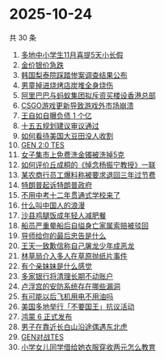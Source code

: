 # 2025-10-24

共 30 条

<!-- BEGIN ZHIHUSEARCH -->
<!-- 最后更新时间 Fri Oct 24 2025 14:25:22 GMT+0800 (China Standard Time) -->

1. [多地中小学生11月喜提5天小长假](https://www.zhihu.com/search?q=%E5%A4%9A%E5%9C%B0%E4%B8%AD%E5%B0%8F%E5%AD%A6%E7%94%9F11%E6%9C%88%E5%96%9C%E6%8F%905%E5%A4%A9%E5%B0%8F%E9%95%BF%E5%81%87)
1. [金价银价急跌](https://www.zhihu.com/search?q=%E9%87%91%E4%BB%B7%E9%93%B6%E4%BB%B7%E6%80%A5%E8%B7%8C)
1. [韩国梨泰院踩踏惨案调查结果公布](https://www.zhihu.com/search?q=%E9%9F%A9%E5%9B%BD%E6%A2%A8%E6%B3%B0%E9%99%A2%E8%B8%A9%E8%B8%8F%E6%83%A8%E6%A1%88%E8%B0%83%E6%9F%A5%E7%BB%93%E6%9E%9C%E5%85%AC%E5%B8%83)
1. [男童掉进烧烤店炭堆全身烧伤](https://www.zhihu.com/search?q=%E7%94%B7%E7%AB%A5%E6%8E%89%E8%BF%9B%E7%83%A7%E7%83%A4%E5%BA%97%E7%82%AD%E5%A0%86%E5%85%A8%E8%BA%AB%E7%83%A7%E4%BC%A4)
1. [阿里巴巴与蚂蚁集团拟斥资买楼设香港总部](https://www.zhihu.com/search?q=%E9%98%BF%E9%87%8C%E5%B7%B4%E5%B7%B4%E4%B8%8E%E8%9A%82%E8%9A%81%E9%9B%86%E5%9B%A2%E6%8B%9F%E6%96%A5%E8%B5%84%E4%B9%B0%E6%A5%BC%E8%AE%BE%E9%A6%99%E6%B8%AF%E6%80%BB%E9%83%A8)
1. [CSGO游戏更新导致游戏外市场崩溃](https://www.zhihu.com/search?q=CSGO%E6%B8%B8%E6%88%8F%E6%9B%B4%E6%96%B0%E5%AF%BC%E8%87%B4%E6%B8%B8%E6%88%8F%E5%A4%96%E5%B8%82%E5%9C%BA%E5%B4%A9%E6%BA%83)
1. [王自如自曝负债 1 个亿](https://www.zhihu.com/search?q=%E7%8E%8B%E8%87%AA%E5%A6%82%E8%87%AA%E6%9B%9D%E8%B4%9F%E5%80%BA%201%20%E4%B8%AA%E4%BA%BF)
1. [十五五规划建议审议通过](https://www.zhihu.com/search?q=%E5%8D%81%E4%BA%94%E4%BA%94%E8%A7%84%E5%88%92%E5%BB%BA%E8%AE%AE%E5%AE%A1%E8%AE%AE%E9%80%9A%E8%BF%87)
1. [如何看待美国大豆田没人收割](https://www.zhihu.com/search?q=%E5%A6%82%E4%BD%95%E7%9C%8B%E5%BE%85%E7%BE%8E%E5%9B%BD%E5%A4%A7%E8%B1%86%E7%94%B0%E6%B2%A1%E4%BA%BA%E6%94%B6%E5%89%B2)
1. [GEN 2:0 TES](https://www.zhihu.com/search?q=GEN%202%3A0%20TES)
1. [女子集市上免费洗金镯被洗掉5克](https://www.zhihu.com/search?q=%E5%A5%B3%E5%AD%90%E9%9B%86%E5%B8%82%E4%B8%8A%E5%85%8D%E8%B4%B9%E6%B4%97%E9%87%91%E9%95%AF%E8%A2%AB%E6%B4%97%E6%8E%895%E5%85%8B)
1. [如何评价丘成桐的《悼念杨振宁教授》一联](https://www.zhihu.com/search?q=%E5%A6%82%E4%BD%95%E8%AF%84%E4%BB%B7%E4%B8%98%E6%88%90%E6%A1%90%E7%9A%84%E3%80%8A%E6%82%BC%E5%BF%B5%E6%9D%A8%E6%8C%AF%E5%AE%81%E6%95%99%E6%8E%88%E3%80%8B%E4%B8%80%E8%81%94)
1. [某农商行员工爆料称被要求退回三年过节费](https://www.zhihu.com/search?q=%E6%9F%90%E5%86%9C%E5%95%86%E8%A1%8C%E5%91%98%E5%B7%A5%E7%88%86%E6%96%99%E7%A7%B0%E8%A2%AB%E8%A6%81%E6%B1%82%E9%80%80%E5%9B%9E%E4%B8%89%E5%B9%B4%E8%BF%87%E8%8A%82%E8%B4%B9)
1. [特朗普起诉特朗普政府](https://www.zhihu.com/search?q=%E7%89%B9%E6%9C%97%E6%99%AE%E8%B5%B7%E8%AF%89%E7%89%B9%E6%9C%97%E6%99%AE%E6%94%BF%E5%BA%9C)
1. [不用中考十二年贯通式学校来了](https://www.zhihu.com/search?q=%E4%B8%8D%E7%94%A8%E4%B8%AD%E8%80%83%E5%8D%81%E4%BA%8C%E5%B9%B4%E8%B4%AF%E9%80%9A%E5%BC%8F%E5%AD%A6%E6%A0%A1%E6%9D%A5%E4%BA%86)
1. [什么叫中国人的浪漫](https://www.zhihu.com/search?q=%E4%BB%80%E4%B9%88%E5%8F%AB%E4%B8%AD%E5%9B%BD%E4%BA%BA%E7%9A%84%E6%B5%AA%E6%BC%AB)
1. [沙县鸡腿饭成年轻人减肥餐](https://www.zhihu.com/search?q=%E6%B2%99%E5%8E%BF%E9%B8%A1%E8%85%BF%E9%A5%AD%E6%88%90%E5%B9%B4%E8%BD%BB%E4%BA%BA%E5%87%8F%E8%82%A5%E9%A4%90)
1. [船员严重晕船后自缢身亡家属索赔被驳回](https://www.zhihu.com/search?q=%E8%88%B9%E5%91%98%E4%B8%A5%E9%87%8D%E6%99%95%E8%88%B9%E5%90%8E%E8%87%AA%E7%BC%A2%E8%BA%AB%E4%BA%A1%E5%AE%B6%E5%B1%9E%E7%B4%A2%E8%B5%94%E8%A2%AB%E9%A9%B3%E5%9B%9E)
1. [导师给你的最后忠告是什么](https://www.zhihu.com/search?q=%E5%AF%BC%E5%B8%88%E7%BB%99%E4%BD%A0%E7%9A%84%E6%9C%80%E5%90%8E%E5%BF%A0%E5%91%8A%E6%98%AF%E4%BB%80%E4%B9%88)
1. [王天一致歉信称自己屠龙少年成恶龙](https://www.zhihu.com/search?q=%E7%8E%8B%E5%A4%A9%E4%B8%80%E8%87%B4%E6%AD%89%E4%BF%A1%E7%A7%B0%E8%87%AA%E5%B7%B1%E5%B1%A0%E9%BE%99%E5%B0%91%E5%B9%B4%E6%88%90%E6%81%B6%E9%BE%99)
1. [林草局介入多人在草原抛纸片事件](https://www.zhihu.com/search?q=%E6%9E%97%E8%8D%89%E5%B1%80%E4%BB%8B%E5%85%A5%E5%A4%9A%E4%BA%BA%E5%9C%A8%E8%8D%89%E5%8E%9F%E6%8A%9B%E7%BA%B8%E7%89%87%E4%BA%8B%E4%BB%B6)
1. [有个亲妹妹是什么感觉](https://www.zhihu.com/search?q=%E6%9C%89%E4%B8%AA%E4%BA%B2%E5%A6%B9%E5%A6%B9%E6%98%AF%E4%BB%80%E4%B9%88%E6%84%9F%E8%A7%89)
1. [多家银行将清理长期不动账户](https://www.zhihu.com/search?q=%E5%A4%9A%E5%AE%B6%E9%93%B6%E8%A1%8C%E5%B0%86%E6%B8%85%E7%90%86%E9%95%BF%E6%9C%9F%E4%B8%8D%E5%8A%A8%E8%B4%A6%E6%88%B7)
1. [卢浮宫的安防系统存在哪些漏洞](https://www.zhihu.com/search?q=%E5%8D%A2%E6%B5%AE%E5%AE%AB%E7%9A%84%E5%AE%89%E9%98%B2%E7%B3%BB%E7%BB%9F%E5%AD%98%E5%9C%A8%E5%93%AA%E4%BA%9B%E6%BC%8F%E6%B4%9E)
1. [有可能以后飞机用电不用油吗](https://www.zhihu.com/search?q=%E6%9C%89%E5%8F%AF%E8%83%BD%E4%BB%A5%E5%90%8E%E9%A3%9E%E6%9C%BA%E7%94%A8%E7%94%B5%E4%B8%8D%E7%94%A8%E6%B2%B9%E5%90%97)
1. [美国多地举行「不要国王」抗议活动](https://www.zhihu.com/search?q=%E7%BE%8E%E5%9B%BD%E5%A4%9A%E5%9C%B0%E4%B8%BE%E8%A1%8C%E3%80%8C%E4%B8%8D%E8%A6%81%E5%9B%BD%E7%8E%8B%E3%80%8D%E6%8A%97%E8%AE%AE%E6%B4%BB%E5%8A%A8)
1. [鸿蒙 6 正式发布](https://www.zhihu.com/search?q=%E9%B8%BF%E8%92%99%206%20%E6%AD%A3%E5%BC%8F%E5%8F%91%E5%B8%83)
1. [男子在靠近长白山沿途偶遇东北虎](https://www.zhihu.com/search?q=%E7%94%B7%E5%AD%90%E5%9C%A8%E9%9D%A0%E8%BF%91%E9%95%BF%E7%99%BD%E5%B1%B1%E6%B2%BF%E9%80%94%E5%81%B6%E9%81%87%E4%B8%9C%E5%8C%97%E8%99%8E)
1. [GEN对战TES](https://www.zhihu.com/search?q=GEN%E5%AF%B9%E6%88%98TES)
1. [小学女儿同学借给她衣服穿收两元怎么教育](https://www.zhihu.com/search?q=%E5%B0%8F%E5%AD%A6%E5%A5%B3%E5%84%BF%E5%90%8C%E5%AD%A6%E5%80%9F%E7%BB%99%E5%A5%B9%E8%A1%A3%E6%9C%8D%E7%A9%BF%E6%94%B6%E4%B8%A4%E5%85%83%E6%80%8E%E4%B9%88%E6%95%99%E8%82%B2)

<!-- END ZHIHUSEARCH -->
